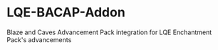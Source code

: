 # LQE-BACAP-Addon
Blaze and Caves Advancement Pack integration for LQE Enchantment Pack's advancements
